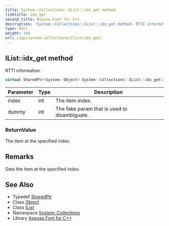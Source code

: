 ```yaml
---
title: System::Collections::IList::idx_get method
linktitle: idx_get
second_title: Aspose.Font for C++
description: 'System::Collections::IList::idx_get method. RTTI information in C++.'
type: docs
weight: 100
url: /cpp/system.collections/ilist/idx_get/
---
```

## IList::idx_get method


RTTI information.

```cpp
virtual SharedPtr<System::Object> System::Collections::IList::idx_get(int index, int dummy=0) const =0
```


| Parameter | Type | Description |
| --- | --- | --- |
| index | int | The item index. |
| dummy | int | The fake param that is used to disambiguate. |

### ReturnValue

The item at the specified index.
## Remarks


Gets the item at the specified index. 
## See Also

* Typedef [SharedPtr](../../../system/sharedptr/)
* Class [Object](../../../system/object/)
* Class [IList](../)
* Namespace [System::Collections](../../)
* Library [Aspose.Font for C++](../../../)

